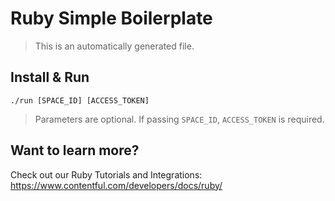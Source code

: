 # Ruby Simple Boilerplate

> This is an automatically generated file.

## Install & Run

```
./run [SPACE_ID] [ACCESS_TOKEN]
```

> Parameters are optional. If passing `SPACE_ID`, `ACCESS_TOKEN` is required.

## Want to learn more?

Check out our Ruby Tutorials and Integrations: https://www.contentful.com/developers/docs/ruby/
